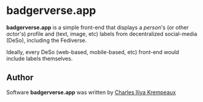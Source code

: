 # badgerverse.app

**badgerverse.app** is a simple front-end that displays a _person_'s (or other _actor_'s) profile and (text, image, etc) labels from decentralized social-media (DeSo), including the Fediverse.

Ideally, every DeSo (web-based, mobile-based, etc) front-end would include labels themselves.

## Author

Software **badgerverse.app** was written by [Charles Iliya Krempeaux](http://reiver.link)
